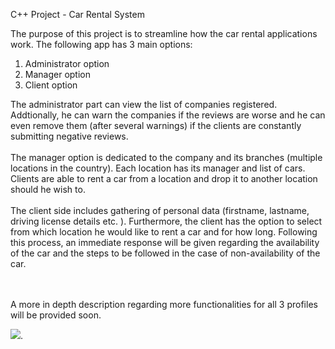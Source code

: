 C++ Project - Car Rental System

The purpose of this project is to streamline how the car rental applications work.
The following app has 3 main options:
  1. Administrator option
  2. Manager option
  3. Client option


The administrator part can view the list of companies registered. Addtionally, he can warn the companies if the reviews are worse and he can even remove them (after several warnings) if the clients are constantly submitting negative reviews. <br/><br/>
The manager option is dedicated to the company and its branches (multiple locations in the country). Each location has its manager and list of cars. Clients are able to rent a car from a location and drop it to another location should he wish to. <br/><br/>
The client side includes gathering of personal data (firstname, lastname, driving license details etc. ). Furthermore, the client has the option to select from which location he would like to rent a car and for how long. Following this process, an immediate response will be given regarding the availability of the car and the steps to be followed in the case of non-availability of the car. <br/><br/><br/>


A more in depth description regarding more functionalities for all 3 profiles will be provided soon. 

[![](https://tokei.rs/b1/github/Emanuel181/Car-Rental-System?category=lines)](https://github.com/XAMPPRocky/tokei_rs).
